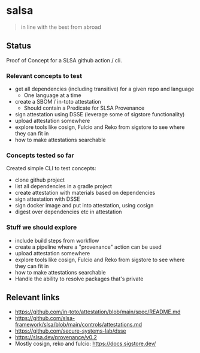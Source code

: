 # salsa

>in line with the best from abroad

## Status

Proof of Concept for a SLSA github action / cli.

### Relevant concepts to test

* get all dependencies (including transitive) for a given repo and language
    * One language at a time
* create a SBOM / in-toto attestation
    * Should contain a Predicate for SLSA Provenance
* sign attestation using DSSE (leverage some of sigstore functionality)
* upload attestation somewhere
* explore tools like cosign, Fulcio and Reko from sigstore to see where they can fit in
* how to make attestations searchable


### Concepts tested so far

Created simple CLI to test concepts:

* clone github project
* list all dependencies in a gradle project
* create attestation with materials based on dependencies
* sign attestation with DSSE
* sign docker image and put into attestation, using cosign
* digest over dependencies etc in attestation

### Stuff we should explore

* include build steps from workflow
* create a pipeline where a "provenance" action can be used
* upload attestation somewhere
* explore tools like cosign, Fulcio and Reko from sigstore to see where they can fit in
* how to make attestations searchable
* Handle the ability to resolve packages that's private

## Relevant links
* https://github.com/in-toto/attestation/blob/main/spec/README.md
* https://github.com/slsa-framework/slsa/blob/main/controls/attestations.md
* https://github.com/secure-systems-lab/dsse
* https://slsa.dev/provenance/v0.2
* Mostly cosign, reko and fulcio: https://docs.sigstore.dev/
